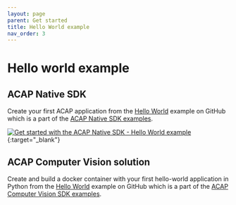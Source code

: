 ```yaml
---
layout: page
parent: Get started
title: Hello World example
nav_order: 3
---
```


# Hello world example

## ACAP Native SDK

Create your first ACAP application from the [Hello World](https://github.com/AxisCommunications/acap-native-sdk-examples/tree/main/hello-world) example on GitHub which is a part of the [ACAP Native SDK examples](https://github.com/AxisCommunications/acap-native-sdk-examples).

[![Get started with the ACAP Native SDK - Hello World example](https://img.youtube.com/vi/lVhQEGsbQuw/hqdefault.jpg)](https://www.youtube.com/watch?v=lVhQEGsbQuw){:target="_blank"}

## ACAP Computer Vision solution

Create and build a docker container with your first hello-world application in Python from the [Hello World](https://github.com/AxisCommunications/acap-computer-vision-sdk-examples/tree/main/hello-world-python) example on GitHub which is a part of the [ACAP Computer Vision SDK examples](https://github.com/AxisCommunications/acap-computer-vision-sdk-examples).
